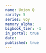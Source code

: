 ```yaml
---
name: Union Q
rarity: 5
series: voy
memory_alpha:
bigbook_tier: -1
in_portal: true
date:
published: true
---
```



